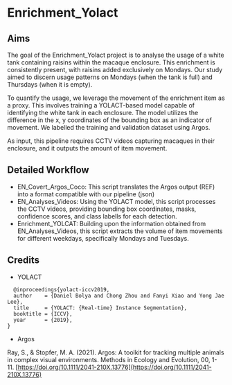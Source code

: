 # **Enrichment_Yolact**

## Aims
The goal of the Enrichment_Yolact project is to analyse the usage of a white tank containing raisins within the macaque enclosure. 
This enrichment is consistently present, with raisins added exclusively on Mondays. Our study aimed to discern usage patterns on Mondays (when the tank is full) 
and Thursdays (when it is empty).

To quantify the usage, we leverage the movement of the enrichment item as a proxy. This involves training a YOLACT-based model capable of identifying the white tank in each enclosure. 
The model utilizes the difference in the x, y coordinates of the bounding box as an indicator of movement. We labelled the training and validation dataset using Argos.

As input, this pipeline requires CCTV videos capturing macaques in their enclosure, and it outputs the amount of item movement.

## Detailed Workflow

- EN_Covert_Argos_Coco: This script translates the Argos output (REF) into a format compatible with our pipeline (json)
- EN_Analyses_Videos: Using the YOLACT model, this script processes the CCTV videos, providing bounding box coordinates, masks, confidence scores, and class labells for each detection.
- Enrichment_YOLCAT: Building upon the information obtained from EN_Analyses_Videos, this script extracts the volume of item movements for different weekdays, specifically Mondays and Tuesdays.

## Credits

- YOLACT
```  
  @inproceedings{yolact-iccv2019,
  author    = {Daniel Bolya and Chong Zhou and Fanyi Xiao and Yong Jae Lee},
  title     = {YOLACT: {Real-time} Instance Segmentation},
  booktitle = {ICCV},
  year      = {2019},
}
```

- Argos
  
Ray, S., & Stopfer, M. A. (2021). Argos: A toolkit for tracking multiple animals in complex visual environments. Methods in Ecology and Evolution, 00, 1- 11. [https://doi.org/10.1111/2041-210X.13776](https://doi.org/10.1111/2041-210X.13776)
